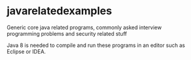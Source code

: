 # javarelatedexamples
Generic core java related programs, commonly asked interview programming problems and security related stuff

Java 8 is needed to compile and run these programs in an editor such as Eclipse or IDEA.
